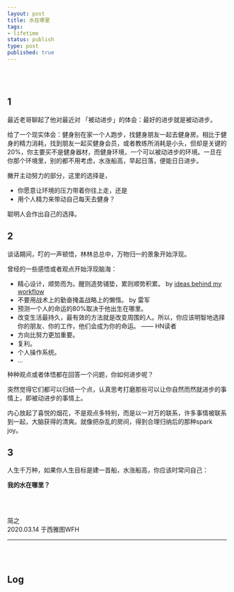 ```yaml
--- 
layout: post
title: 水在哪里
tags: 
- lifetime
status: publish
type: post
published: true
---
```


<br>
<br>



## 1

最近老哥聊起了他对最近对 「被动进步」的体会：最好的进步就是被动进步。

给了一个现实体会：健身别在家一个人跑步，找健身朋友一起去健身房。相比于健身的精力消耗，找到朋友一起买健身会员，或者教练所消耗是小头，但却是关键的20%，你主要买不是健身器材，而健身环境，一个可以被动进步的环境。一旦在你那个环境里，别的都不用考虑，水涨船高，早起日落，便能日日进步。

撇开主动努力的部分，这里的选择是，

- 你愿意让环境的压力带着你往上走，还是
- 用个人精力来带动自己每天去健身？

聪明人会作出自己的选择。

## 2

谈话期间，叮的一声顿悟，林林总总中，万物归一的景象开始浮现。

曾经的一些感悟或者观点开始浮现脑海：

* 精心设计，顺势而为。醒则造势铺垫，累则顺势积累。 by [ideas behind my workflow](https://github.com/willwang-x/a-growing-cs/tree/master/workflow)
* 不要用战术上的勤奋掩盖战略上的懒惰。  by 雷军
* 预测一个人的命运的80%取决于他出生在哪里。
* 改变生活最持久，最有效的方法就是改变周围的人。所以，你应该明智地选择你的朋友、你的工作，他们会成为你的命运。 —— HN读者
* 方向比努力更加重要。
* 复利。
* 个人操作系统。
* ...

种种观点或者体悟都在回答一个问题，你如何进步呢？

突然觉得它们都可以归结一个点，认真思考打磨那些可以让你自然而然就进步的事情上，即被动进步的事情上。

内心放起了喜悦的烟花，不是观点多特别，而是以一对万的联系，许多事情被联系到一起，大脑获得的清爽。就像把杂乱的房间，得到合理归纳后的那种spark joy。

## 3

人生千万种，如果你人生目标是建一首船，水涨船高，你应该时常问自己：

**我的水在哪里？**

<br>
<br>

简之           
2020.03.14 于西雅图WFH<br>




---

<br>
<br>


## Log

